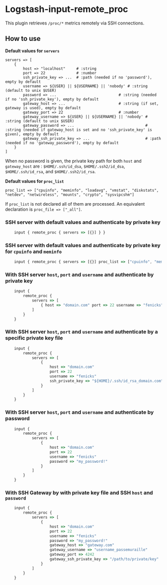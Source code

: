 # Logstash-input-remote_proc
This plugin retrieves `/proc/*` metrics remotely via SSH connections.

## How to use

**Default values for `servers`**

```logstash
servers => [
    {
        host => "localhost"     # :string
        port => 22              # :number
        ssh_private_key => ...  # :path (needed if no 'password'), empty by default
        username => ${USER} || ${USERNAME} || 'nobody' # :string (default to unix $USER)
        password => ...                            # :string (needed if no 'ssh_private_key'), empty by default
        gateway_host => ...                        # :string (if set, gateway is used), empty by default
        gateway_port => 22                         # :number
        gateway_username => ${USER} || ${USERNAME} || 'nobody' # :string (default to unix $USER)
        gateway_password => ...                                # :string (needed if gateway_host is set and no 'ssh_private_key' is given), empty by default
        gateway_ssh_private_key => ...                         # :path (needed if no 'gateway_password'), empty by default
    }
]
```

When no password is given, the private key path for both `host` and `gateway_host` are : `$HOME/.ssh/id_dsa`, `$HOME/.ssh2/id_dsa`, `$HOME/.ssh/id_rsa`, and `$HOME/.ssh2/id_rsa`.

**Default values for `proc_list`**

```logstash
proc_list => ["cpuinfo", "meminfo", "loadavg", "vmstat", "diskstats", "netdev", "netwireless", "mounts", "crypto", "sysvipcshm"]
```

If `proc_list` is not declared all of them are processed. An equivalent declaration is `proc_file => ["_all"]`.

### SSH server with default values and authenticate by private key

```javascript
    input { remote_proc { servers => [{}] } }
```

### SSH server with default values and authenticate by private key for `cpuinfo` and `meminfo`

```javascript
    input { remote_proc { servers => [{}] proc_list => ["cpuinfo", "meminfo"] } }
```

### With SSH server `host`, `port` and `username` and authenticate by private key

```javascript
    input {
        remote_proc {
            servers => [
                { host => "domain.com" port => 22 username => "fenicks" }
            ]
        }
    }
```

### With SSH server `host`, `port` and `username` and authenticate by a specific private key file

```javascript
    input {
        remote_proc {
            servers => [
                {
                    host => "domain.com"
                    port => 22
                    username => "fenicks"
                    ssh_private_key => "${HOME}/.ssh/id_rsa_domain.com"
                }
            ]
        }
    }
```

### With SSH server `host`, `port` and `username` and authenticate by password
```javascript
    input {
        remote_proc {
            servers => [
                {
                    host => "domain.com"
                    port => 22
                    username => "fenicks"
                    password => "my_password!"
                }
            ]
        }
    }
```
### With SSH Gateway by with private key file and SSH `host` and `password`
```javascript
    input {
        remote_proc {
            servers => [
                {
                    host => "domain.com"
                    port => 22
                    username => "fenicks"
                    password => "my_password!"
                    gateway_host => "gateway.com"
                    gateway_username => "username_passemuraille"
                    gateway_port => 4242
                    gateway_ssh_private_key => "/path/to/private/key"
                }
            ]
        }
    }
```
